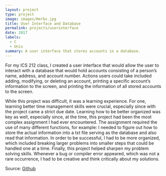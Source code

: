 ```yaml
---
layout: project
type: project
image: images/Herbs.jpg
title: User Interface and Database
permalink: projects/userinterface
date: 2017
labels:
  - C
  - Unix
summary: A user interface that stores accounts in a database.
---
```


For my ICS 212 class, I created a user interface that would allow the user to interact with a database that would hold accounts consisting of a person’s name, address, and account number. Actions users could take included adding, modifying, or deleting an account, printing a specific account’s information to the screen, and printing the information of all stored accounts to the screen. 

While this project was difficult, it was a learning experience. For one, learning better time management skills were crucial, especially since with the project came a strict due date. Learning how to be better organized was key as well, especially since, at the time, this project had been the most complex assignment I had ever encountered. The assignment required the use of many different functions, for example: I needed to figure out how to store the actual information into a txt file serving as the database and also read that information. In order to be successful, I had to be more organized, which included breaking larger problems into smaller steps that could be handled one at a time. Finally, this project helped sharpen my problem solving skills. Whenever a bug or compiler error appeared, which was not a rare occurrence, I had to be creative and think critically about my solutions. 

Source: <a href="https://github.com/awyz/database-212">Github</a>
